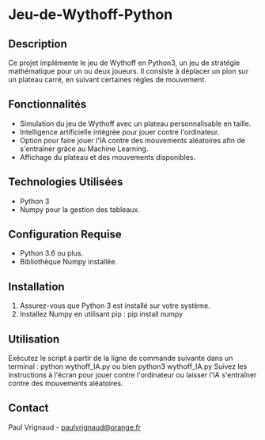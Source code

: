 # Jeu-de-Wythoff-Python

## Description
Ce projet implémente le jeu de Wythoff en Python3, un jeu de stratégie mathématique pour un ou deux joueurs. 
Il consiste à déplacer un pion sur un plateau carré, en suivant certaines règles de mouvement.

## Fonctionnalités
- Simulation du jeu de Wythoff avec un plateau personnalisable en taille.
- Intelligence artificielle intégrée pour jouer contre l'ordinateur.
- Option pour faire jouer l'IA contre des mouvements aléatoires afin de s'entraîner grâce au Machine Learning.
- Affichage du plateau et des mouvements disponibles.

## Technologies Utilisées
- Python 3
- Numpy pour la gestion des tableaux.

## Configuration Requise
- Python 3.6 ou plus.
- Bibliothèque Numpy installée.

## Installation
1. Assurez-vous que Python 3 est installé sur votre système.
2. Installez Numpy en utilisant pip : pip install numpy

## Utilisation
Exécutez le script à partir de la ligne de commande suivante dans un terminal : python wythoff_IA.py ou bien python3 wythoff_IA.py
Suivez les instructions à l'écran pour jouer contre l'ordinateur ou laisser l'IA s'entraîner contre des mouvements aléatoires.

## Contact
Paul Vrignaud - paulvrignaud@orange.fr
